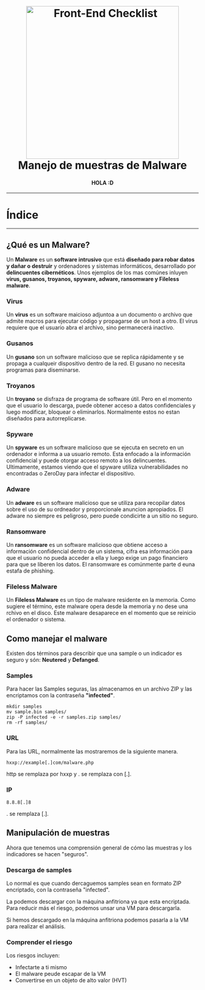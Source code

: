 <h1 align="center">
<br>
  <img src="https://user-images.githubusercontent.com/37409883/177935743-1a022842-9b69-44c0-90af-65d354b09cff.png" alt="Front-End Checklist" width="400">
  <br>
  Manejo de muestras de Malware
  <br>
</h1>

<h4 align="center">HOLA :D</h4>

---

# Índice


---

## ¿Qué es un Malware?

Un **Malware** es un **software intrusivo** que está **diseñado para robar datos y dañar o destruir** y  ordenadores y sistemas informáticos, desarrollado por **delincuentes cibernéticos**. Unos ejemplos de los mas comúnes inluyen **virus, gusanos, troyanos, spyware, adware, ransomware y Fileless malware**.

### Virus

Un **virus** es un software maicioso adjuntoa a un documento o archivo que admite macros para ejecutar código y propagarse de un host a otro. El virus requiere que el usuario abra el archivo, sino permanecerá inactivo.

### Gusanos

Un **gusano** son un software malicioso que se replica rápidamente y se propaga a cualqueir dispositivo dentro de la red. El gusano no necesita programas para diseminarse.

### Troyanos

Un **troyano** se disfraza de programa de software útil. Pero en el momento que el usuario lo descarga, puede obtener acceso a datos confidenciales y luego modificar, bloquear o eliminarlos. Normalmente estos no estan diseñados para autorreplicarse.

### Spyware

Un **spyware** es un software malicioso que se ejecuta en secreto en un ordenador e informa a ua usuario remoto. Esta enfocado a la información confidencial y puede otorgar acceso remoto a los delincuentes. Ultimamente, estamos viendo que el spyware utiliza vulnerabilidades no encontradas o ZeroDay para infectar el dispositivo.

### Adware

Un **adware** es un software malicioso que se utiliza para recopilar datos sobre el uso de su ordneador y proporcionale anuncion apropiados. El adware no siempre es peligroso, pero puede condicirte a un sitio no seguro.

### Ransomware

Un **ransomware** es un software malicioso que obtiene acceso a información confidencial dentro de un sistema, cifra esa información para que el usuario no pueda acceder a ella y luego exige un pago financiero para que se liberen los datos. El ransomware es comúnmente parte d euna estafa de phishing.

### Fileless Malware

Un **Fileless Malware** es un tipo de malware residente en la memoria. Como sugiere el término, este malware opera desde la memoria y no dese una rchivo en el disco. Este malware desaparece en el momento que se reinicio el ordenador o sistema.

## Como manejar el malware

Existen dos términos para describir que una sample o un indicador es seguro y són: **Neutered** y **Defanged**.

### Samples

Para hacer las Samples seguras, las almacenamos en un archivo ZIP y las encriptamos con la contraseña **"infected"**.

````
mkdir samples
mv sample.bin samples/
zip -P infected -e -r samples.zip samples/
rm -rf samples/

````

### URL

Para las URL, normalmente las mostraremos de la siguiente manera.

````
hxxp://example[.]com/malware.php
````

http se remplaza por hxxp y . se remplaza con [.].

### IP

````
8.8.8[.]8
````

. se remplaza [.].

## Manipulación de muestras

Ahora que tenemos una comprensión general de cómo las muestras y los indicadores se hacen "seguros".

### Descarga de samples

Lo normal es que cuando dercaguemos samples sean en formato ZIP encriptado, con la contraseña "infected".

La podemos descargar con la máquina anfitriona ya que esta encriptada. Para reducir más el riesgo, podemos unsar una VM para descargarla.

Si hemos descargado en la máquina anfitriona podemos pasarla a la VM para realizar el análisis.

### Comprender el riesgo

Los riesgos incluyen:

- Infectarte a ti mismo
- El malware peude escapar de la VM
- Convertirse en un objeto de alto valor (HVT)

